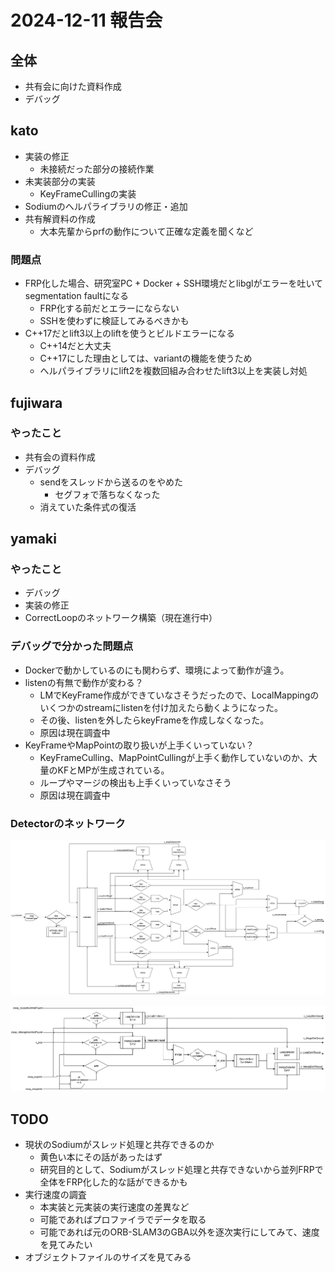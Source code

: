 # 2024-12-11 報告会

## 全体

- 共有会に向けた資料作成
- デバッグ

## kato

- 実装の修正
  - 未接続だった部分の接続作業
- 未実装部分の実装
  - KeyFrameCullingの実装
- Sodiumのへルパライブラリの修正・追加
- 共有解資料の作成
  - 大本先輩からprfの動作について正確な定義を聞くなど

### 問題点

- FRP化した場合、研究室PC + Docker + SSH環境だとlibglがエラーを吐いてsegmentation faultになる
  - FRP化する前だとエラーにならない
  - SSHを使わずに検証してみるべきかも
- C++17だとlift3以上のliftを使うとビルドエラーになる
  - C++14だと大丈夫
  - C++17にした理由としては、variantの機能を使うため
  - へルパライブラリにlift2を複数回組み合わせたlift3以上を実装し対処

## fujiwara

### やったこと

- 共有会の資料作成
- デバッグ
  - sendをスレッドから送るのをやめた
    - セグフォで落ちなくなった
  - 消えていた条件式の復活

## yamaki

### やったこと

- デバッグ
- 実装の修正
- CorrectLoopのネットワーク構築（現在進行中）

### デバッグで分かった問題点

- Dockerで動かしているのにも関わらず、環境によって動作が違う。
- listenの有無で動作が変わる？
  - LMでKeyFrame作成ができていなさそうだったので、LocalMappingのいくつかのstreamにlistenを付け加えたら動くようになった。
  - その後、listenを外したらkeyFrameを作成しなくなった。
  - 原因は現在調査中
- KeyFrameやMapPointの取り扱いが上手くいっていない？
  - KeyFrameCulling、MapPointCullingが上手く動作していないのか、大量のKFとMPが生成されている。
  - ループやマージの検出も上手くいっていなさそう
  - 原因は現在調査中

### Detectorのネットワーク

![Detector-全体のネットワーク](../images/Detector-全体のネットワーク.png)

![Detector-Detectors](../images/Detector-Detectors.png)

## TODO

- 現状のSodiumがスレッド処理と共存できるのか
  - 黄色い本にその話があったはず
  - 研究目的として、Sodiumがスレッド処理と共存できないから並列FRPで全体をFRP化した的な話ができるかも
- 実行速度の調査
  - 本実装と元実装の実行速度の差異など
  - 可能であればプロファイラでデータを取る
  - 可能であれば元のORB-SLAM3のGBA以外を逐次実行にしてみて、速度を見てみたい
- オブジェクトファイルのサイズを見てみる 

